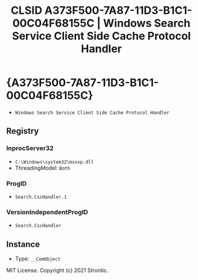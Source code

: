 ﻿---
title: "CLSID A373F500-7A87-11D3-B1C1-00C04F68155C | Windows Search Service Client Side Cache Protocol Handler"
excerpt: What is COM-Object CLSID A373F500-7A87-11D3-B1C1-00C04F68155C?
---

# {A373F500-7A87-11D3-B1C1-00C04F68155C}

* `Windows Search Service Client Side Cache Protocol Handler`

## Registry


### InprocServer32

* `C:\Windows\system32\mssvp.dll`
* ThreadingModel: `Both`

### ProgID

* `Search.CscHandler.1`

### VersionIndependentProgID

* `Search.CscHandler`

## Instance

* Type: `__ComObject`

MIT License. Copyright (c) 2021 Strontic.


